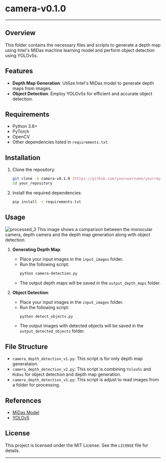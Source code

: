 # camera-v0.1.0
---
## Overview
This folder contains the necessary files and scripts to generate a depth map using Intel's MiDas machine learning model and perform object detection using YOLOv5s.

## Features
- **Depth Map Generation**: Utilize Intel's MiDas model to generate depth maps from images.
- **Object Detection**: Employ YOLOv5s for efficient and accurate object detection.

## Requirements
- Python 3.8+
- PyTorch
- OpenCV
- Other dependencies listed in `requirements.txt`

## Installation
1. Clone the repository:
    ```sh
    git clone -b camera-v0.1.0 [https://github.com/yourusername/yourrepository.git](https://github.com/STARS-NRM-Navigation/NRM-Navigation/)
    cd your_repository
    ```

2. Install the required dependencies:
    ```sh
    pip install -r requirements.txt
    ```

## Usage
![processed_3](https://github.com/STARS-NRM-Navigation/NRM-Navigation/assets/59177816/141be07d-b50f-48e6-a627-5b4d419b5084)
This image shows a comparison between the monocular camera, depth camera and the depth map generation along with object detection.

1. **Generating Depth Map**:
    - Place your input images in the `input_images` folder.
    - Run the following script:
        ```sh
        python camera-detection.py
        ```
    - The output depth maps will be saved in the `output_depth_maps` folder.

2. **Object Detection**:
    - Place your input images in the `input_images` folder.
    - Run the following script:
        ```sh
        python detect_objects.py
        ```
    - The output images with detected objects will be saved in the `output_detected_objects` folder.

## File Structure
- `camera_depth_detection_v1.py`: This script is for only depth map generataion.
- `camera_depth_detection_v2.py`: This script is combining `Yolov5s` and `MiDas` for object detection and depth map generation.
- `camera_depth_detection_v3.py`: This script is adjust to read images from a folder for processing.

## References
- [MiDas Model](https://github.com/intel-isl/MiDaS)
- [YOLOv5](https://github.com/ultralytics/yolov5)

## License
This project is licensed under the MIT License. See the `LICENSE` file for details.

---
